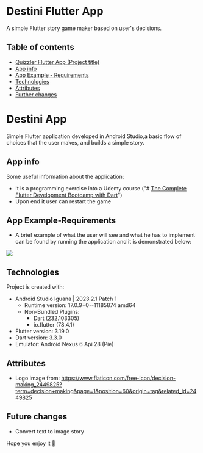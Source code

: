 # Destini Flutter App

A simple Flutter story game maker based on user's decisions.

## Table of contents
* [Quizzler Flutter App (Project title)](#destini-app)
* [App info](#app-info)
* [App Example - Requirements](#app-example-requirements)
* [Technologies](#technologies)
* [Attributes](#attributes)
* [Further changes](#future-changes)

# Destini App
Simple Flutter application developed in Android Studio,a basic flow of choices that the user makes,
and builds a simple story.

## App info
Some useful information about the application:
* It is a programming exercise into a Udemy course ("# [The Complete Flutter Development Bootcamp with Dart](https://www.udemy.com/course/flutter-bootcamp-with-dart/)")
* Upon end it user can restart the game

## App Example-Requirements
* A brief example of what the user will see and what he has to implement
  can be found by running the application and it is demonstrated below:

![](/images/example.gif)

## Technologies
Project is created with:
* Android Studio Iguana | 2023.2.1 Patch 1
    * Runtime version: 17.0.9+0--11185874 amd64
    *  Non-Bundled Plugins:
        * Dart (232.103305)
        * io.flutter (78.4.1)
* Flutter version: 3.19.0
* Dart version: 3.3.0
* Emulator: Android Nexus 6 Api 28 (Pie)

## Attributes
* Logo image from: https://www.flaticon.com/free-icon/decision-making_2449825?term=decision+making&page=1&position=60&origin=tag&related_id=2449825

## Future changes
* Convert text to image story

Hope you enjoy it 🧡



